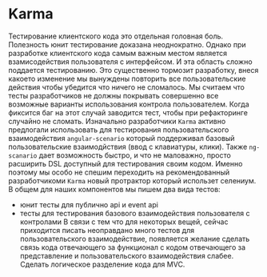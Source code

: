 # Karma

Тестирование клиентского кода это отдельная головная боль. Полезность юнит тестирование доказана неоднократно.
Однако при разработке клиентского кода самым важным местом является взамисодействия пользователя с интерфейсом. И эта область сложно поддается тестированию.
Это существенно тормозит разработку, внеся какоето изменение мы вынуждены повторить все пользовательские действия чтобы убедится что ничего не сломалось. Мы считаем что тесты разработчиков не должны покрывать совершенно все возможные варианты использования контрола пользователем. Когда фиксится баг на этот случай заводится тест, чтобы при рефакторинге случайно не сломать.
Изначально разработчики `Karma` активно предлогали использовать для тестирования пользовательского взаимодействия `angular-scenario` который поддерживал базовый пользовательские взаимодйствия (ввод с клавиатуры, клики). Также `ng-scanario` дает возможность быстро, и что не маловажно, просто расширить DSL доступный для тестирования своим кодом.
Именно поэтому мы особо не спешим переходить на рекомендованный разработчикоми `Karma` новый протрактор который использет селениум.
В общем для наших компонентов мы пишем два вида тестов:
* юнит тесты для публично api и event api
* тесты для тестирования базового взаимодействия пользователя с контролами
В связи с тем что для некоторых вещей, сейчас приходится писать неоправдано много тестов для пользовательского взаимодействие, появляется желание сделать связь кода отвечающего за функционал с кодом отвечающего за представление и пользовательского взаимодействия слабее. Cделать логическое разделение кода для MVC.
